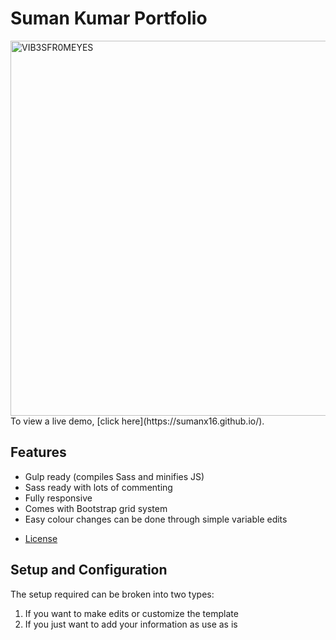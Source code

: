 # Suman Kumar Portfolio
<img src="https://github.com/VIB3SFR0MEYES/Resources_Vib3s/blob/main/SUman.jpeg" alt="VIB3SFR0MEYES" width="600" style="vertical-align: bottom;">
To view a live demo, [click here](https://sumanx16.github.io/).

## Features

* Gulp ready (compiles Sass and minifies JS)
* Sass ready with lots of commenting
* Fully responsive
* Comes with Bootstrap grid system
* Easy colour changes can be done through simple variable edits

- [License](#license)

## Setup and Configuration

The setup required can be broken into two types:
1. If you want to make edits or customize the template
2. If you just want to add your information as use as is
